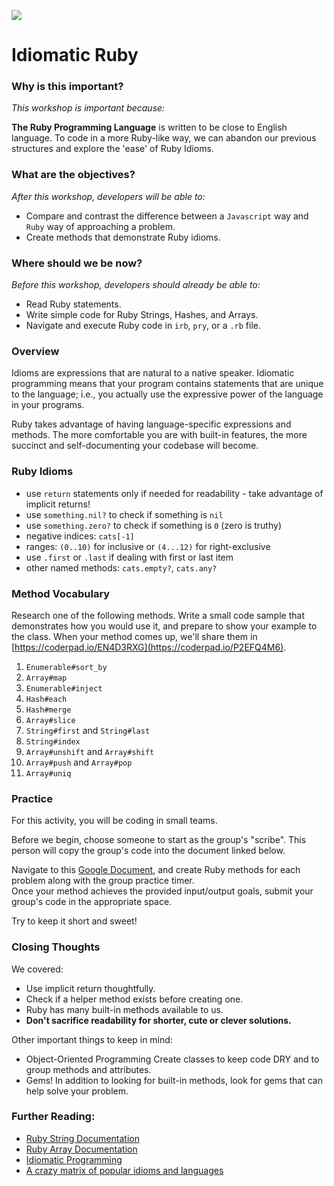 <!--
Market: SF
-->

![](https://ga-dash.s3.amazonaws.com/production/assets/logo-9f88ae6c9c3871690e33280fcf557f33.png)

# Idiomatic Ruby

### Why is this important?
<!-- framing the "why" in big-picture/real world examples -->
*This workshop is important because:*

**The Ruby Programming Language** is written to be close to English language.  To code in a more Ruby-like way, we can abandon our previous structures and explore the 'ease' of Ruby Idioms.

### What are the objectives?
<!-- specific/measurable goal for students to achieve -->
*After this workshop, developers will be able to:*

- Compare and contrast the difference between a `Javascript` way and `Ruby` way of approaching a problem.
- Create methods that demonstrate Ruby idioms.

### Where should we be now?
<!-- call out the skills that are prerequisites -->
*Before this workshop, developers should already be able to:*

- Read Ruby statements.
- Write simple code for Ruby Strings, Hashes, and Arrays.
- Navigate and execute Ruby code in `irb`, `pry`, or a `.rb` file.


### Overview
Idioms are expressions that are natural to a native speaker. Idiomatic programming means that your program contains statements that are unique to the language; i.e., you actually use the expressive power of the language in your programs.

Ruby takes advantage of having language-specific expressions and methods. The more comfortable you are with built-in features, the more succinct and self-documenting your codebase will become.


### Ruby Idioms

* use `return` statements only if needed for readability - take advantage of implicit returns!
* use `something.nil?` to check if something is `nil`
* use `something.zero?` to check if something is `0` (zero is truthy)
* negative indices: `cats[-1]`
* ranges: `(0..10)` for inclusive or `(4...12)` for right-exclusive
* use `.first` or `.last` if dealing with first or last item
* other named methods: `cats.empty?`, `cats.any?`

### Method Vocabulary

Research one of the following methods.  Write a small code sample that demonstrates how you would use it, and prepare to show your example to the class. When your method comes up, we'll share them in [https://coderpad.io/EN4D3RXG](https://coderpad.io/P2EFQ4M6).

1. `Enumerable#sort_by`  
2. `Array#map`  
3. `Enumerable#inject`  
4. `Hash#each`  
5. `Hash#merge`  
6. `Array#slice`  
7. `String#first` and `String#last`  
8. `String#index` 
9. `Array#unshift` and `Array#shift`  
10. `Array#push` and `Array#pop`  
11. `Array#uniq`  


### Practice

For this activity, you will be coding in small teams. 

Before we begin, choose someone to start as the group's "scribe". This person will copy the group's code into the document linked below. 

Navigate to this [Google Document](https://goo.gl/HJUhFO), and create Ruby methods for each problem along with the group practice timer.    
Once your method achieves the provided input/output goals, submit your group's code in the appropriate space.  

Try to keep it short and sweet!


### Closing Thoughts
<!-- call  out the skills that we have learned -->

We covered:

- Use implicit return thoughtfully.
- Check if a helper method exists before creating one.
- Ruby has many built-in methods available to us.  
- **Don't sacrifice readability for shorter, cute or clever solutions.**

Other important things to keep in mind:

- Object-Oriented Programming Create classes to keep code DRY and to group methods and attributes.
- Gems! In addition to looking for built-in methods, look for gems that can help solve your problem.

 
### Further Reading:
<!-- Links to further exploration -->
- [Ruby String Documentation](http://ruby-doc.org/core-2.2.0/String.html)
- [Ruby Array Documentation](http://ruby-doc.org/core-2.2.0/Array.html)
- [Idiomatic Programming](http://mrjoelkemp.com/2013/05/what-is-idiomatic-programming/)
- [A crazy matrix of popular idioms and languages](http://www.programming-idioms.org/about#about-block-language-coverage)
